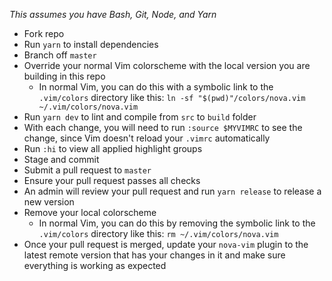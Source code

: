 _This assumes you have Bash, Git, Node, and Yarn_

- Fork repo
- Run `yarn` to install dependencies
- Branch off `master`
- Override your normal Vim colorscheme with the local version you are building in this repo
  - In normal Vim, you can do this with a symbolic link to the `.vim/colors` directory like this: `ln -sf "$(pwd)"/colors/nova.vim ~/.vim/colors/nova.vim`
- Run `yarn dev` to lint and compile from `src` to `build` folder
- With each change, you will need to run `:source $MYVIMRC` to see the change, since Vim doesn't reload your `.vimrc` automatically
- Run `:hi` to view all applied highlight groups
- Stage and commit
- Submit a pull request to `master`
- Ensure your pull request passes all checks
- An admin will review your pull request and run `yarn release` to release a new version
- Remove your local colorscheme
  - In normal Vim, you can do this by removing the symbolic link to the `.vim/colors` directory like this: `rm ~/.vim/colors/nova.vim`
- Once your pull request is merged, update your `nova-vim` plugin to the latest remote version that has your changes in it and make sure everything is working as expected
